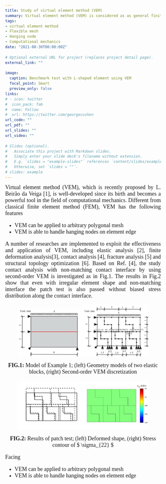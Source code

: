 ```yaml
---
title: Study of virtual element method (VEM)
summary: Virtual element method (VEM) is considered as as general finite element method because it can be used for any arbitrary polygon meshes. 
tags:
- virtual element method
- Flexible mesh
- Hanging node
- Computational mechanics
date: "2021-08-30T00:00:00Z"

# Optional external URL for project (replaces project detail page).
external_link: ""

image:
  caption: Benchmark test with L-shaped element using VEM
  focal_point: Smart
  preview_only: false
links:
# - icon: twitter
#  icon_pack: fab
#  name: Follow
#  url: https://twitter.com/georgecushen
url_code: ""
url_pdf: ""
url_slides: ""
url_video: ""

# Slides (optional).
#   Associate this project with Markdown slides.
#   Simply enter your slide deck's filename without extension.
#   E.g. `slides = "example-slides"` references `content/slides/example-slides.md`.
#   Otherwise, set `slides = ""`.
# slides: example
---
```

<font size="4" font face = "Times New Roman">
<DIV align="justify">
  Virtual element method (VEM), which is recently proposed by L. Beirão da Veiga [1], is well-developed since its birth and becomes a powerful tool in the field of computational mechanics. Different from classical finite element method (FEM), VEM has the following features
  <ul>
  <li> VEM can be applied to arbitrary polygonal mesh </li>
  <li> VEM is able to handle hanging nodes on element edge </li>
  </ul>  
A number of researches are implemented to  exploit the effectiveness and application of VEM, including elastic analysis [2], finite deformation analysis[3], contact analysis [4], fracture analysis [5] and structural topology optimization [6]. Based on Ref. [4], the study contact analysis with non-matching contact interface by using second-order VEM is investigated as in Fig.1. The results in Fig.2 show that even with irregular element shape and non-matching interface the patch test is also passed without biased stress distribution along the contact interface.

<figure class="half" style="display:flex; align-items: flex-end">
  <img src="VEM-2.png" style ="width: 50%; height: 50%"> 
  <img src="VEM-3.png" style ="width: 50%; height: 50%"> 
</figure>
  <DIV align="CENTER">
    <b>FIG.1:</b> Model of Example 1; (left) Geometry models of two elastic blocks, (right) Second-order VEM discretization
  </DIV>
<figure class="half" style="display:flex; align-items: flex-end">
  <img src="featured.jpg" style ="width: 50%; height: 50%"> 
  <img src="VEM-4.png" style ="width: 50%; height: 50%"> 
</figure>
  <DIV align="CENTER">
    <b>FIG.2:</b> Results of patch test; (left) Deformed shape, (right) Stress contour of $ \sigma_{22} $
  </DIV>
  
Facing 
 
  
 <ul>
  <li> VEM can be applied to arbitrary polygonal mesh </li>
  <li> VEM is able to handle hanging nodes on element edge </li>
 </ul>  
  
</DIV> 


